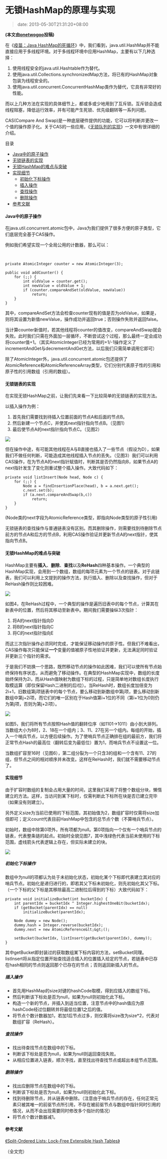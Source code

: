 # 无锁HashMap的原理与实现
>date: 2013-05-30T21:31:20+08:00


**(本文由[onetwogoo](https://github.com/onetwogoo)投稿)**


在《[疫苗：Java HashMap的死循环](https://coolshell.cn/articles/9606.html "疫苗：Java HashMap的死循环")》中，我们看到，java.util.HashMap并不能直接应用于多线程环境。对于多线程环境中应用HashMap，主要有以下几种选择：


1. 使用线程安全的java.util.Hashtable作为替代。
2. 使用java.util.Collections.synchronizedMap方法，将已有的HashMap对象包装为线程安全的。
3. 使用java.util.concurrent.ConcurrentHashMap类作为替代，它具有非常好的性能。


而以上几种方法在实现的具体细节上，都或多或少地用到了互斥锁。互斥锁会造成线程阻塞，降低运行效率，并有可能产生死锁、优先级翻转等一系列问题。


CAS(Compare And Swap)是一种底层硬件提供的功能，它可以将判断并更改一个值的操作原子化。关于CAS的一些应用，《[无锁队列的实现](https://coolshell.cn/articles/8239.html "无锁队列的实现")》一文中有很详细的介绍。




目录



* [Java中的原子操作](#Java%E4%B8%AD%E7%9A%84%E5%8E%9F%E5%AD%90%E6%93%8D%E4%BD%9C "Java中的原子操作")
* [无锁链表的实现](#%E6%97%A0%E9%94%81%E9%93%BE%E8%A1%A8%E7%9A%84%E5%AE%9E%E7%8E%B0 "无锁链表的实现")
* [无锁HashMap的难点与突破](#%E6%97%A0%E9%94%81HashMap%E7%9A%84%E9%9A%BE%E7%82%B9%E4%B8%8E%E7%AA%81%E7%A0%B4 "无锁HashMap的难点与突破")
* [实现细节](#%E5%AE%9E%E7%8E%B0%E7%BB%86%E8%8A%82 "实现细节")
	+ [初始化下标操作](#%E5%88%9D%E5%A7%8B%E5%8C%96%E4%B8%8B%E6%A0%87%E6%93%8D%E4%BD%9C "初始化下标操作")
	+ [插入操作](#%E6%8F%92%E5%85%A5%E6%93%8D%E4%BD%9C "插入操作")
	+ [查找操作](#%E6%9F%A5%E6%89%BE%E6%93%8D%E4%BD%9C "查找操作")
	+ [删除操作](#%E5%88%A0%E9%99%A4%E6%93%8D%E4%BD%9C "删除操作")
* [参考文献](#%E5%8F%82%E8%80%83%E6%96%87%E7%8C%AE "参考文献")

#### Java中的原子操作


在java.util.concurrent.atomic包中，Java为我们提供了很多方便的原子类型，它们底层完全基于CAS操作。


例如我们希望实现一个全局公用的计数器，那么可以：


 



```
private AtomicInteger counter = new AtomicInteger(3);

public void addCounter() {
    for (;;) {
        int oldValue = counter.get();
        int newValue = oldValue + 1;
        if (counter.compareAndSet(oldValue, newValue))
            return;
    }
}
```


其中，compareAndSet方法会检查counter现有的值是否为oldValue，如果是，则将其设置为新值newValue，操作成功并返回true；否则操作失败并返回false。


当计算counter新值时，若其他线程将counter的值改变，compareAndSwap就会失败。此时我们只需在外面加一层循环，不断尝试这个过程，那么最终一定会成功将counter值+1。（其实AtomicInteger已经为常用的+1/-1操作定义了incrementAndGet与decrementAndGet方法，以后我们只需简单调用它即可）


除了AtomicInteger外，java.util.concurrent.atomic包还提供了AtomicReference和AtomicReferenceArray类型，它们分别代表原子性的引用和原子性的引用数组（引用的数组）。


#### 无锁链表的实现


在实现无锁HashMap之前，让我们先来看一下比较简单的无锁链表的实现方法。


以插入操作为例：


1. 首先我们需要找到待插入位置前面的节点A和后面的节点B。
2. 然后新建一个节点C，并使其next指针指向节点B。（见图1）
3. 最后使节点A的next指针指向节点C。（见图2）


![](/assets/images/图1-3.jpg)


但在操作中途，有可能其他线程在A与B直接也插入了一些节点（假设为D），如果我们不做任何判断，可能造成其他线程插入节点的丢失。（见图3）我们可以利用CAS操作，在为节点A的next指针赋值时，判断其是否仍然指向B，如果节点A的next指针发生了变化则重试整个插入操作。大致代码如下：



```
private void listInsert(Node head, Node c) {
    for (;;) {
        Node a = findInsertionPlace(head), b = a.next.get();
        c.next.set(b);
        if (a.next.compareAndSwap(b,c))
            return;
    }
}
```

(Node类的next字段为AtomicReference<Node>类型，即指向Node类型的原子性引用)


无锁链表的查找操作与普通链表没有区别。而其删除操作，则需要找到待删除节点前方的节点A和后方的节点B，利用CAS操作验证并更新节点A的next指针，使其指向节点B。


#### 无锁HashMap的难点与突破


HashMap主要有**插入**、**删除**、**查找**以及**ReHash**四种基本操作。一个典型的HashMap实现，会用到一个数组，数组的每项元素为一个节点的链表。对于此链表，我们可以利用上文提到的操作方法，执行插入、删除以及查找操作，但对于ReHash操作则比较困难。


![](/assets/images/图4.jpg)


如图4，在ReHash过程中，一个典型的操作是遍历旧表中的每个节点，计算其在新表中的位置，然后将其移动至新表中。期间我们需要操纵3次指针：


1. 将A的next指针指向D
2. 将B的next指针指向C
3. 将C的next指针指向E


而这三次指针操作必须同时完成，才能保证移动操作的原子性。但我们不难看出，CAS操作每次只能保证**一个**变量的值被原子性地验证并更新，无法满足同时验证并更新三个指针的需求。


于是我们不妨换一个思路，既然移动节点的操作如此困难，我们可以使所有节点始终保持有序状态，从而避免了移动操作。在典型的HashMap实现中，数组的长度始终保持为2i，而从Hash值映射为数组下标的过程，只是简单地对数组长度执行取模运算（即仅保留Hash二进制的后i位）。当ReHash时，数组长度加倍变为2i+1，旧数组第j项链表中的每个节点，要么移动到新数组中第j项，要么移动到新数组中第j+2i项，而它们的唯一区别在于Hash值第i+1位的不同（第i+1位为0则仍为第j项，否则为第j+2i项）。


![](/assets/images/图5-6.jpg)


如图5，我们将所有节点按照Hash值的翻转位序（如1101->1011）由小到大排列。当数组大小为8时，2、18在一个组内；3、11、27在另一个组内。每组的开始，插入一个哨兵节点，以方便后续操作。为了使哨兵节点正确排在组的最前方，我们将正常节点Hash的最高位（翻转后变为最低位）置为1，而哨兵节点不设置这一位。


当数组扩容至16时（见图6），第二组分裂为一个只含3的组和一个含有11、27的组，但节点之间的相对顺序并未改变。这样在ReHash时，我们就不需要移动节点了。


#### 实现细节


由于扩容时数组的复制会占用大量的时间，这里我们采用了将整个数组分块，懒惰建立的方法。这样，当访问到某下标时，仅需判断此下标所在块是否已建立完毕（如果没有则建立）。


另外定义size为当前已使用的下标范围，其初始值为2，数组扩容时仅需将size加倍即可；定义count代表目前HashMap中包含的总节点个数（不算哨兵节点）。


初始时，数组中除第0项外，所有项都为null。第0项指向一个仅有一个哨兵节点的链表，代表整条链的起点。初始时全貌见图7，其中浅绿色代表当前未使用的下标范围，虚线箭头代表逻辑上存在，但实际未建立的块。


![](/assets/images/图7.jpg)


##### 初始化下标操作


数组中为null的项都认为处于未初始化状态，初始化某个下标即代表建立其对应的哨兵节点。初始化是递归进行的，即若其父下标未初始化，则先初始化其父下标。（一个下标的父下标是其移除最高二进制位后得到的下标）大致代码如下：



```
private void initializeBucket(int bucketIdx) {
    int parentIdx = bucketIdx ^ Integer.highestOneBit(bucketIdx);
    if (getBucket(parentIdx) == null)
        initializeBucket(parentIdx);

    Node dummy = new Node();
    dummy.hash = Integer.reverse(bucketIdx);
    dummy.next = new AtomicReference&lt;&gt;();

    setBucket(bucketIdx, listInsert(getBucket(parentIdx), dummy));
}
```

其中getBucket即封装过的获取数组某下标内容的方法，setBucket同理。listInsert将从指定位置开始查找适合插入的位置插入给定的节点，若链表中已存在hash相同的节点则返回那个已存在的节点；否则返回新插入的节点。


##### 插入操作


* 首先用HashMap的size对键的hashCode取模，得到应插入的数组下标。
* 然后判断该下标处是否为null，如果为null则初始化此下标。
* 构造一个新的节点，并插入到适当位置，注意节点中的hash值应为原hashCode经过位翻转并将最低位置1之后的值。
* 将节点个数计数器加1，若加1后节点过多，则仅需将size改为size\*2，代表对数组扩容（ReHash）。


##### 查找操作


* 找出待查找节点在数组中的下标。
* 判断该下标处是否为null，如果为null则返回查找失败。
* 从相应位置进入链表，顺次寻找，直至找出待查找节点或超出本组节点范围。


##### 删除操作


* 找出应删除节点在数组中的下标。
* 判断该下标处是否为null，如果为null则初始化此下标。
* 找到待删除节点，并从链表中删除。（注意由于哨兵节点的存在，任何正常元素只被其唯一的前驱节点所引用，不存在被前驱节点与数组中指针同时引用的情况，从而不会出现需要同时修改多个指针的情况）
* 将节点个数计数器减1。


#### 参考文献


[《Split-Ordered Lists: Lock-Free Extensible Hash Tables》](http://www.cs.ucf.edu/~dcm/Teaching/COT4810-Spring2011/Literature/SplitOrderedLists.pdf "《Split-Ordered Lists: Lock-Free Extensible Hash Tables》")


（全文完）


